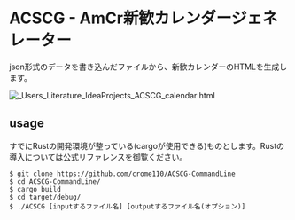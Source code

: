 # ACSCG - AmCr新歓カレンダージェネレーター

json形式のデータを書き込んだファイルから、新歓カレンダーのHTMLを生成します。

![_Users_Literature_IdeaProjects_ACSCG_calendar html](https://user-images.githubusercontent.com/8509057/54881369-6482db80-4e92-11e9-8091-75bd6d6caff2.png)

## usage

すでにRustの開発環境が整っている(cargoが使用できる)ものとします。Rustの導入については公式リファレンスを御覧ください。

```
$ git clone https://github.com/crome110/ACSCG-CommandLine
$ cd ACSCG-CommandLine/
$ cargo build
$ cd target/debug/
$ ./ACSCG [inputするファイル名] [outputするファイル名(オプション)]
```
